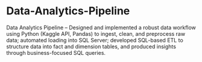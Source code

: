 # Data-Analytics-Pipeline
Data Analytics Pipeline – Designed and implemented a robust data workflow using Python (Kaggle API, Pandas) to ingest, clean, and preprocess raw data; automated loading into SQL Server; developed SQL-based ETL to structure data into fact and dimension tables, and produced insights through business-focused SQL queries.
